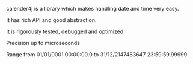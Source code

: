 calender4j is a library which makes handling date and time very easy.

It has rich API and good abstraction. 

It is rigorously tested, debugged and optimized. 

Precision up to microseconds

Range from 01/01/0001 00:00:00.0 to 31/12/2147483647 23:59:59.99999
